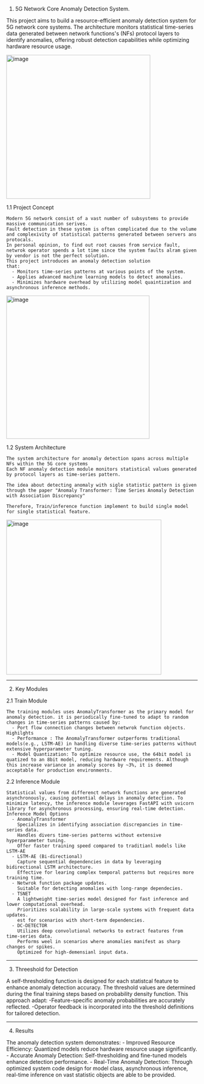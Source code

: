 1. 5G Network Core Anomaly Detection System.
  
  This project aims to build a resource-efficient anomaly detection system for 5G network core systems. 
  The architecture monitors statistical time-series data generated between network functions's (NFs) protocol layers to identify anomalies, offering robust detection capabilities while optimizing hardware resource usage.
  
  <img width="379" alt="image" src="https://github.com/user-attachments/assets/fca7ac86-e0de-4c67-be9f-412016fe8944">
  
  1.1 Project Concept 
  
    Modern 5G network consist of a vast number of subsystems to provide massive communication serives. 
    Fault detection in these system is often complicated due to the volume and complexivity of statistical patterns generated between servers ans protocals.
    In personal opinion, to find out root causes from service fault, netwrok operator spends a lot time since the system faults alram given by vendor is not the perfect solution.  
    This project introduces an anomaly detection solution
    that:
      - Monitors time-series patterns at various points of the system.
      - Applies advanced machine learning models to detect anomalies.
      - Minimizes hardware overhead by utilizing model quaintization and asynchronous inference methods.



<img width="377" alt="image" src="https://github.com/user-attachments/assets/873910bf-a62c-4e69-980c-9819d993f602">


  1.2 System Architecture
  
    The system architecture for anomaly detection spans across multiple NFs within the 5G core systems
    Each NF anomaly detection module monitors statistical values generated by protocol layers as time-series pattern.
    
    The idea about detecting anomaly with sigle statistic pattern is given through the paper "Anomaly Transformer: Time Series Anomaly Detection with Association Discrepancy" 
    
    Therefore, Train/inference function implement to build single model for single statistical feature.

<img width="408" alt="image" src="https://github.com/user-attachments/assets/c8653eae-3f3e-4930-8bca-a6b531625549">

-------------------------------------------------------------------------------------------------------------------------
   
2. Key Modules
   
  2.1 Train Module
  
    The training modules uses AnomalyTransformer as the primary model for anomaly detection. it is periodically fine-tuned to adapt to random changes in time-series patterns caused by:
      - Port flow connection changes between netwrok function objects.
    Highilghts
      - Performance : The AnomalyTransformer outperforms traditional models(e.g., LSTM-AE) in handling diverse time-series patterns without extensive hyperparameter tuning.
      - Model Quantization: To optimize resource use, the 64bit model is quatized to an 8bit model, reducing hardware requirements. Although this increase variance in anomaly scores by ~3%, it is deemed acceptable for production environments. 
      
  2.2 Inference Module
  
    Statistical values from differenct network functions are generated asynchronously, causing potential delays in anomaly detection. To minimize latency, the inference module leverages FastAPI with uvicorn library for asynchronous processing, ensuring real-time detection.
    Inference Model Options
      - AnomalyTransformer
        Specializes in identifying association discrepancies in time-series data. 
        Handles divers time-series patterns without extensive hyperparameter tuning. 
        Offer faster training speed compared to traditianl models like LSTM-AE
      - LSTM-AE (Bi-directional)
        Capture sequential dependencies in data by leveraging bidirectional LSTM architecture. 
        Effective for learing complex temporal patterns but requires more training time.
      - Netwrok function package updates.
        Suitable for detecting anomalies with long-range dependecies.
      - TSNET
        A lightweight time-series model designed for fast inference and lower computational overhead.
        Prioritizes scalability in large-scale systems with frequent data updates.
        est for scenarios with short-term dependencies.
      - DC-DETECTOR
        Utilizes deep convolutional networks to extract features from time-series data.
        Performs weel in scenarios where anomalies manifest as sharp changes or spikes.
        Optimized for high-demensianl input data.
-------------------------------------------------------------------------------------------------------------------------

3. Threeshold for Detection
   
  A self-thresholding function is designed for each statistcal feature to enhance anomaly detection accuracy.
  The threshold values are determined during the final training steps based on probability density function.
  This approach adapt:
    -Feature-specific anomaly probabilities are accurately reflected.
    -Operator feedback is incorporated into the threshold definitions for tailored detection.
    
-------------------------------------------------------------------------------------------------------------------------

4. Results
   
  The anomaly detection system demonstrates:
    - Improved Resource Efficiency: Quantized models reduce hardware resource usage significantly.
    - Accurate Anomaly Detection: Self-thresholding and fine-tuned models enhance detection performance.
    - Real-Time Anomaly Detection: Through optimized system code design for model class, asynchronous inference, real-time inference on vast statistic objects are able to be provided. 
